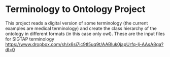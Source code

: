 # Terminology to Ontology Project
This project reads a digital version of some terminology (the current examples are medical terminology) and create the class hierarchy of the ontology in different formats (in this case only owl).
These are the input files for SIGTAP terminology https://www.dropbox.com/sh/x6si7ic9tl5uq9t/AABluk0japUrfq-lj-AAsA8qa?dl=0
